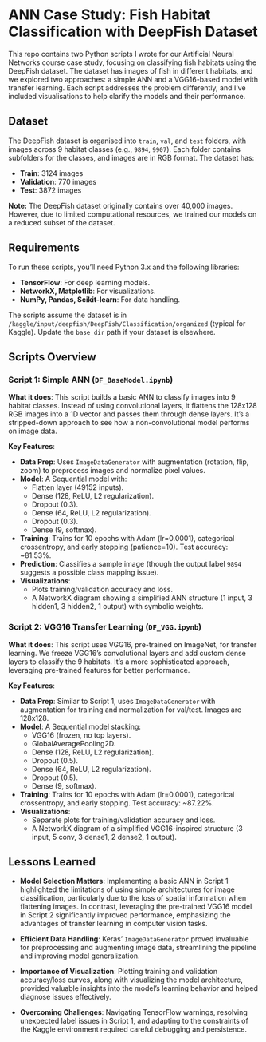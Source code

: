 # ANN Case Study: Fish Habitat Classification with DeepFish Dataset
This repo contains two Python scripts I wrote for our Artificial Neural Networks course case study, focusing on classifying fish habitats using the DeepFish dataset. The dataset has images of fish in different habitats, and we explored two approaches: a simple ANN and a VGG16-based model with transfer learning. Each script addresses the problem differently, and I’ve included visualisations to help clarify the models and their performance. 
## Dataset

The DeepFish dataset is organised into `train`, `val`, and `test` folders, with images across 9 habitat classes (e.g., `9894`, `9907`). Each folder contains subfolders for the classes, and images are in RGB format. The dataset has:

- **Train**: 3124 images
- **Validation**: 770 images
- **Test**: 3872 images  

**Note:**
The DeepFish dataset originally contains over 40,000 images. However, due to limited computational resources, we trained our models on a reduced subset of the dataset.

## Requirements

To run these scripts, you’ll need Python 3.x and the following libraries:

- **TensorFlow**: For deep learning models.
- **NetworkX, Matplotlib**: For visualizations.
- **NumPy, Pandas, Scikit-learn**: For data handling.

The scripts assume the dataset is in `/kaggle/input/deepfish/DeepFish/Classification/organized` (typical for Kaggle). Update the `base_dir` path if your dataset is elsewhere.

## Scripts Overview

### Script 1: Simple ANN (`DF_BaseModel.ipynb`)

**What it does**: This script builds a basic ANN to classify images into 9 habitat classes. Instead of using convolutional layers, it flattens the 128x128 RGB images into a 1D vector and passes them through dense layers. It’s a stripped-down approach to see how a non-convolutional model performs on image data.

**Key Features**:

- **Data Prep**: Uses `ImageDataGenerator` with augmentation (rotation, flip, zoom) to preprocess images and normalize pixel values.
- **Model**: A Sequential model with:
  - Flatten layer (49152 inputs).
  - Dense (128, ReLU, L2 regularization).
  - Dropout (0.3).
  - Dense (64, ReLU, L2 regularization).
  - Dropout (0.3).
  - Dense (9, softmax).
- **Training**: Trains for 10 epochs with Adam (lr=0.0001), categorical crossentropy, and early stopping (patience=10). Test accuracy: \~81.53%.
- **Prediction**: Classifies a sample image (though the output label `9894` suggests a possible class mapping issue).
- **Visualizations**:
  - Plots training/validation accuracy and loss.
  - A NetworkX diagram showing a simplified ANN structure (1 input, 3 hidden1, 3 hidden2, 1 output) with symbolic weights.

### Script 2: VGG16 Transfer Learning (`DF_VGG.ipynb`)

**What it does**: This script uses VGG16, pre-trained on ImageNet, for transfer learning. We freeze VGG16’s convolutional layers and add custom dense layers to classify the 9 habitats. It’s a more sophisticated approach, leveraging pre-trained features for better performance.

**Key Features**:

- **Data Prep**: Similar to Script 1, uses `ImageDataGenerator` with augmentation for training and normalization for val/test. Images are 128x128.
- **Model**: A Sequential model stacking:
  - VGG16 (frozen, no top layers).
  - GlobalAveragePooling2D.
  - Dense (128, ReLU, L2 regularization).
  - Dropout (0.5).
  - Dense (64, ReLU, L2 regularization).
  - Dropout (0.5).
  - Dense (9, softmax).
- **Training**: Trains for 10 epochs with Adam (lr=0.0001), categorical crossentropy, and early stopping. Test accuracy: \~87.22%.
- **Visualizations**:
  - Separate plots for training/validation accuracy and loss.
  - A NetworkX diagram of a simplified VGG16-inspired structure (3 input, 5 conv, 3 dense1, 2 dense2, 1 output).

## Lessons Learned

- **Model Selection Matters**: Implementing a basic ANN in Script 1 highlighted the limitations of using simple architectures for image classification, particularly due to the loss of spatial information when flattening images. In contrast, leveraging the pre-trained VGG16 model in Script 2 significantly improved performance, emphasizing the advantages of transfer learning in computer vision tasks.

- **Efficient Data Handling**: Keras’ `ImageDataGenerator` proved invaluable for preprocessing and augmenting image data, streamlining the pipeline and improving model generalization.

- **Importance of Visualization**: Plotting training and validation accuracy/loss curves, along with visualizing the model architecture, provided valuable insights into the model’s learning behavior and helped diagnose issues effectively.

- **Overcoming Challenges**: Navigating TensorFlow warnings, resolving unexpected label issues in Script 1, and adapting to the constraints of the Kaggle environment required careful debugging and persistence.

